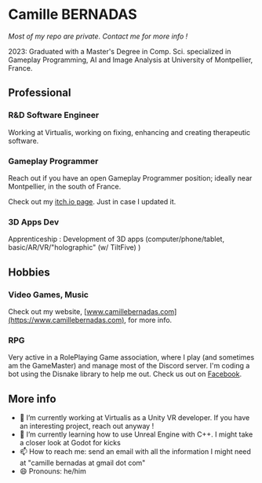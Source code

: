 # Camille BERNADAS

*Most of my repo are private. Contact me for more info !*

2023: Graduated with a Master's Degree in Comp. Sci. specialized in Gameplay Programming, AI and Image Analysis at University of Montpellier, France.

## Professional
### R&D Software Engineer
Working at Virtualis, working on fixing, enhancing and creating therapeutic software.

### Gameplay Programmer
Reach out if you have an open Gameplay Programmer position; ideally near Montpellier, in the south of France.

Check out my [itch.io page](https://camille-bernadas.itch.io/). Just in case I updated it.
### 3D Apps Dev
Apprenticeship : Development of 3D apps (computer/phone/tablet, basic/AR/VR/"holographic" (w/ TiltFive) )
## Hobbies
### Video Games, Music
Check out my website, [www.camillebernadas.com](https://www.camillebernadas.com), for more info.
### RPG
Very active in a RolePlaying Game association, where I play (and sometimes am the GameMaster) and manage most of the Discord server. I'm coding a bot using the Disnake library to help me out. Check us out on [Facebook](https://www.facebook.com/LeSceauADes).


## More info

- 🔭 I’m currently working at Virtualis as a Unity VR developer. If you have an interesting project, reach out anyway !
- 🌱 I’m currently learning how to use Unreal Engine with C++. I might take a closer look at Godot for kicks
- 📫 How to reach me: send an email with all the information I might need at "camille bernadas at gmail dot com"
- 😄 Pronouns: he/him


<!--
**Camille-Bernadas/Camille-Bernadas** is a ✨ _special_ ✨ repository because its `README.md` (this file) appears on your GitHub profile.

Here are some ideas to get you started:
- 👯 I’m looking to collaborate on ...
- 🤔 I’m looking for help with ...
- 💬 Ask me about ...
- ⚡ Fun fact: ...
-->
